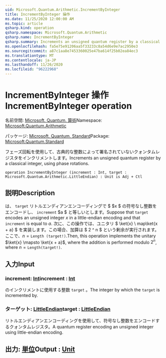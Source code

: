```yaml
---
uid: Microsoft.Quantum.Arithmetic.IncrementByInteger
title: IncrementByInteger 操作
ms.date: 11/25/2020 12:00:00 AM
ms.topic: article
qsharp.kind: operation
qsharp.namespace: Microsoft.Quantum.Arithmetic
qsharp.name: IncrementByInteger
qsharp.summary: Increments an unsigned quantum register by a classical integer, using phase rotations.
ms.openlocfilehash: fa5e75e91206aa5f33233c8a54d6e9e7ac2950e3
ms.sourcegitcommit: a87c1aa8e7453360025e47ba614f25b02ea84ec3
ms.translationtype: MT
ms.contentlocale: ja-JP
ms.lasthandoff: 11/26/2020
ms.locfileid: "96222968"
---
```

# <a name="incrementbyinteger-operation"></a><span data-ttu-id="6bc69-102">IncrementByInteger 操作</span><span class="sxs-lookup"><span data-stu-id="6bc69-102">IncrementByInteger operation</span></span>

<span data-ttu-id="6bc69-103">名前空間: [Microsoft. Quantum. 算術](xref:Microsoft.Quantum.Arithmetic)</span><span class="sxs-lookup"><span data-stu-id="6bc69-103">Namespace: [Microsoft.Quantum.Arithmetic](xref:Microsoft.Quantum.Arithmetic)</span></span>

<span data-ttu-id="6bc69-104">パッケージ: [Microsoft. Quantum. Standard](https://nuget.org/packages/Microsoft.Quantum.Standard)</span><span class="sxs-lookup"><span data-stu-id="6bc69-104">Package: [Microsoft.Quantum.Standard](https://nuget.org/packages/Microsoft.Quantum.Standard)</span></span>


<span data-ttu-id="6bc69-105">フェーズ回転を使用して、古典的な整数によって署名されていないクォンタムレジスタをインクリメントします。</span><span class="sxs-lookup"><span data-stu-id="6bc69-105">Increments an unsigned quantum register by a classical integer, using phase rotations.</span></span>

```qsharp
operation IncrementByInteger (increment : Int, target : Microsoft.Quantum.Arithmetic.LittleEndian) : Unit is Adj + Ctl
```


## <a name="description"></a><span data-ttu-id="6bc69-106">説明</span><span class="sxs-lookup"><span data-stu-id="6bc69-106">Description</span></span>

<span data-ttu-id="6bc69-107">は、 `target` リトルエンディアンエンコーディングで $ $x $ の符号なし整数をエンコードし、 `increment` $a $ と等しいとします。</span><span class="sxs-lookup"><span data-stu-id="6bc69-107">Suppose that `target` encodes an unsigned integer $x$ in a little-endian encoding and that `increment` is equal to $a$.</span></span>
<span data-ttu-id="6bc69-108">次に、この操作では、ユニタリ $ \ket{x} \ map\ket{x + a} $ を実装します。この場合、加算は $ 2 ^ n $ という剰余が実行されます。ここで、$n = \texttt{Length (target!)}$.</span><span class="sxs-lookup"><span data-stu-id="6bc69-108">Then, this operation implements the unitary $\ket{x} \mapsto \ket{x + a}$, where the addition is performed modulo $2^n$, where $n = \texttt{Length(target!)}$.</span></span>

## <a name="input"></a><span data-ttu-id="6bc69-109">入力</span><span class="sxs-lookup"><span data-stu-id="6bc69-109">Input</span></span>

### <a name="increment--int"></a><span data-ttu-id="6bc69-110">increment: [Int](xref:microsoft.quantum.lang-ref.int)</span><span class="sxs-lookup"><span data-stu-id="6bc69-110">increment : [Int](xref:microsoft.quantum.lang-ref.int)</span></span>

<span data-ttu-id="6bc69-111">のインクリメントに使用する整数 `target` 。</span><span class="sxs-lookup"><span data-stu-id="6bc69-111">The integer by which the `target` is incremented by.</span></span>


### <a name="target--littleendian"></a><span data-ttu-id="6bc69-112">ターゲット: [LittleEndian](xref:Microsoft.Quantum.Arithmetic.LittleEndian)</span><span class="sxs-lookup"><span data-stu-id="6bc69-112">target : [LittleEndian](xref:Microsoft.Quantum.Arithmetic.LittleEndian)</span></span>

<span data-ttu-id="6bc69-113">リトルエンディアンエンコーディングを使用して、符号なし整数をエンコードするクォンタムレジスタ。</span><span class="sxs-lookup"><span data-stu-id="6bc69-113">A quantum register encoding an unsigned integer using little-endian encoding.</span></span>



## <a name="output--unit"></a><span data-ttu-id="6bc69-114">出力: [単位](xref:microsoft.quantum.lang-ref.unit)</span><span class="sxs-lookup"><span data-stu-id="6bc69-114">Output : [Unit](xref:microsoft.quantum.lang-ref.unit)</span></span>

